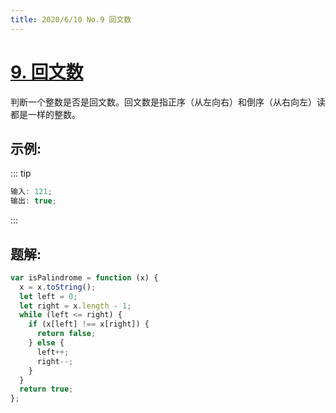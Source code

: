 ```yaml
---
title: 2020/6/10 No.9 回文数
---
```


# [9. 回文数](https://leetcode-cn.com/problems/palindrome-number/)

判断一个整数是否是回文数。回文数是指正序（从左向右）和倒序（从右向左）读都是一样的整数。

## 示例:

::: tip

```js
输入: 121;
输出: true;
```

:::

## 题解:

```js
var isPalindrome = function (x) {
  x = x.toString();
  let left = 0;
  let right = x.length - 1;
  while (left <= right) {
    if (x[left] !== x[right]) {
      return false;
    } else {
      left++;
      right--;
    }
  }
  return true;
};
```

